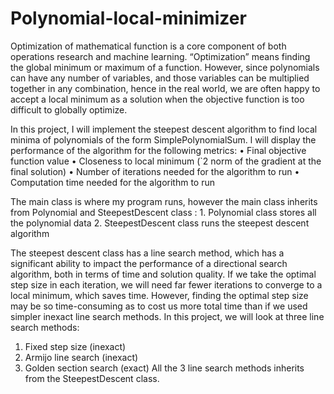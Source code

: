 # Polynomial-local-minimizer
Optimization of mathematical function is a core component of both operations research and machine learning.
“Optimization” means finding the global minimum or maximum of a function. However, since polynomials can
have any number of variables, and those variables can be multiplied together in any combination, hence in the real world, 
we are often happy to accept a local minimum as a solution when the objective
function is too difficult to globally optimize.  

In this project, I will implement the steepest descent algorithm to find local minima of polynomials of the
form SimplePolynomialSum. l will display the performance of the algorithm for the following metrics:
        • Final objective function value
        • Closeness to local minimum (`2 norm of the gradient at the final solution)
        • Number of iterations needed for the algorithm to run
        • Computation time needed for the algorithm to run

The main class is where my program runs, however the main class inherits from  Polynomial and SteepestDescent class :
                                                                                          1. Polynomial class stores all the polynomial data
                                                                                          2. SteepestDescent class runs the steepest descent algorithm

The steepest descent class has a line search method, which has a significant ability to impact the performance of a directional search algorithm, both in terms of time and solution quality. If we take the optimal step size in each iteration, we will need far fewer iterations to converge to a local minimum, which saves time. However, finding the optimal step size may be so time-consuming as to cost us more total time than if we used simpler inexact line search methods.
In this project, we will look at three line search methods:
1. Fixed step size (inexact)
2. Armijo line search (inexact)
3. Golden section search (exact)
All the 3 line search methods inherits from the SteepestDescent class.

